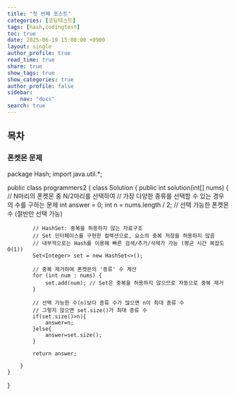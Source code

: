 ```yaml
---
title: "첫 번째 포스트"
categories: [코딩테스트]
tags: [hash,codingtest]
toc: true
date: 2025-06-19 15:00:00 +0900
layout: single
author_profile: true
read_time: true
share: true
show_tags: true         
show_categories: true 
author_profile: false
sidebar:
    nav: "docs"
search: true
---
```


## 목차
### 폰켓몬 문제
package Hash;
import java.util.*;

public class programmers2 {
    class Solution {
        public int solution(int[] nums) {
            // N마리의 폰켓몬 중 N/2마리를 선택하여
            // 가장 다양한 종류를 선택할 수 있는 경우의 수를 구하는 문제
            int answer = 0;
            int n = nums.length / 2; // 선택 가능한 폰켓몬 수 (절반만 선택 가능)


            // HashSet: 중복을 허용하지 않는 자료구조
            // Set 인터페이스를 구현한 컬렉션으로, 요소의 중복 저장을 허용하지 않음
            // 내부적으로는 Hash를 이용해 빠른 검색/추가/삭제가 가능 (평균 시간 복잡도 O(1))
            Set<Integer> set = new HashSet<>();

            // 중복 제거하여 폰켓몬의 '종류' 수 계산
            for (int num : nums) {
                set.add(num); // Set은 중복을 허용하지 않으므로 자동으로 중복 제거
            }

            // 선택 가능한 수(n)보다 종류 수가 많으면 n이 최대 종류 수
            // 그렇지 않으면 set.size()가 최대 종류 수
            if(set.size()>n){
                answer=n;
            }else{
                answer=set.size();
            }

            return answer;

        }
    }
}